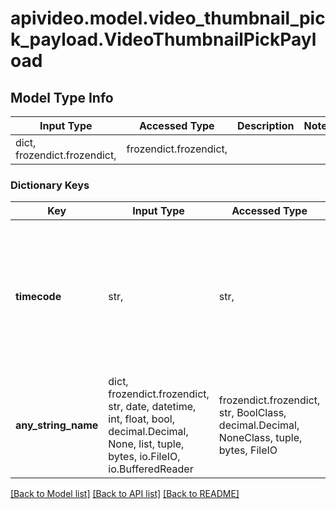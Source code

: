 # apivideo.model.video_thumbnail_pick_payload.VideoThumbnailPickPayload

## Model Type Info
Input Type | Accessed Type | Description | Notes
------------ | ------------- | ------------- | -------------
dict, frozendict.frozendict,  | frozendict.frozendict,  |  | 

### Dictionary Keys
Key | Input Type | Accessed Type | Description | Notes
------------ | ------------- | ------------- | ------------- | -------------
**timecode** | str,  | str,  | Frame in video to be used as a placeholder before the video plays.  Example: &#x27;\&quot;00:01:00.000\&quot; for 1 minute into the video.&#x27; Valid Patterns:  \&quot;hh:mm:ss.ms\&quot; \&quot;hh:mm:ss:frameNumber\&quot; \&quot;124\&quot; (integer value is reported as seconds)  If selection is out of range, \&quot;00:00:00.00\&quot; will be chosen. | 
**any_string_name** | dict, frozendict.frozendict, str, date, datetime, int, float, bool, decimal.Decimal, None, list, tuple, bytes, io.FileIO, io.BufferedReader | frozendict.frozendict, str, BoolClass, decimal.Decimal, NoneClass, tuple, bytes, FileIO | any string name can be used but the value must be the correct type | [optional]

[[Back to Model list]](../../README.md#documentation-for-models) [[Back to API list]](../../README.md#documentation-for-api-endpoints) [[Back to README]](../../README.md)

